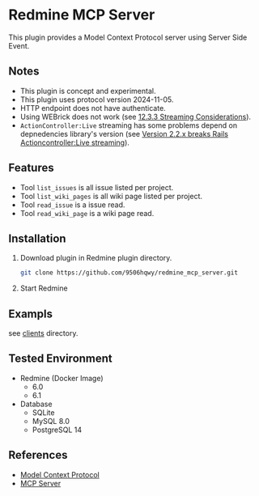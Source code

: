 # Redmine MCP Server

This plugin provides a Model Context Protocol server using Server Side Event.

## Notes

- This plugin is concept and experimental.
- This plugin uses protocol version 2024-11-05.
- HTTP endpoint does not have authenticate.
- Using WEBrick does not work (see [12.3.3 Streaming Considerations](https://guides.rubyonrails.org/v4.2/action_controller_overview.html)).
- `ActionController:Live` streaming has some problems depend on depnedencies library's version (see [Version 2.2.x breaks Rails Actioncontroller:Live streaming](https://github.com/rack/rack/issues/1619)).

## Features

- Tool `list_issues` is all issue listed per project.
- Tool `list_wiki_pages` is all wiki page listed per project.
- Tool `read_issue` is a issue read.
- Tool `read_wiki_page` is a wiki page read.

## Installation

1. Download plugin in Redmine plugin directory.

   ```sh
   git clone https://github.com/9506hqwy/redmine_mcp_server.git
   ```

2. Start Redmine

## Exampls

see [clients](./clients) directory.

## Tested Environment

- Redmine (Docker Image)
  - 6.0
  - 6.1
- Database
  - SQLite
  - MySQL 8.0
  - PostgreSQL 14

## References

- [Model Context Protocol](https://modelcontextprotocol.io/introduction)
- [MCP Server](https://www.redmine.org/issues/42689)
